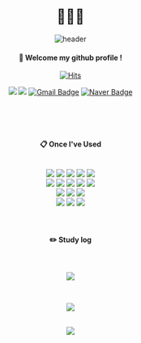 <!--
**ice-cabbage/ice-cabbage** is a ✨ _special_ ✨ repository because its `README.md` (this file) appears on your GitHub profile.

Here are some ideas to get you started:

- 🔭 I’m currently working on ...
- 🌱 I’m currently learning ...
- 👯 I’m looking to collaborate on ...
- 🤔 I’m looking for help with ...
- 💬 Ask me about ...
- 📫 How to reach me: ...
- 😄 Pronouns: ...
- ⚡ Fun fact: ...
-->
<div align="center"> 
<h1>
  🥬🍧🥬
</h1>

![header](https://capsule-render.vercel.app/api?type=transparent&fontColor=81c147&text=Ice-Cabbage)

  
####  :wave: Welcome my github profile !


[![Hits](https://hits.seeyoufarm.com/api/count/incr/badge.svg?url=https%3A%2F%2Fgithub.com%2Fice-cabbage&count_bg=%237C7B76&title_bg=%23000000&icon=&icon_color=%23E7E7E7&title=hits&edge_flat=false)](https://hits.seeyoufarm.com)


<a href="https://instagram.com/bird_kite423?igshid=MjEwN2lyYWYwYw==" target="_blank"><img src="https://img.shields.io/badge/instagram-E4405f?style=flat-square&logo=instagram&logoColor=white"/></a>
<a href="https://www.facebook.com/profile.php?id=100023882201299" target="_blank"><img src="https://img.shields.io/badge/facebook-1877F2?style=flat-square&logo=facebook&logoColor=white"/></a>
[![Gmail Badge](https://img.shields.io/badge/Gmail-d14836?style=flat-square&logo=Gmail&logoColor=white&link=mailto:icecabbage13456@gmail.com)](mailto:icecabbage13456@gmail.com)
[![Naver Badge](https://img.shields.io/badge/Naver-03C75A?style=flat-square&logo=Naver&logoColor=white&link=mailto:9278saeyonpark@naver.com)](mailto:9278saeyonpark@naver.com)

<br/>
 <br/>
 <br/>
  
####  :clipboard: Once I've Used 
  
 <br/>
  
<img src="https://img.shields.io/badge/JavaScript-F7DF1E?style=for-the-badge&logo=JavaScript&logoColor=white">
<img src="https://img.shields.io/badge/HTML5-E34F26?style=for-the-badge&logo=HTML5&logoColor=white">
<img src="https://img.shields.io/badge/React-61DBFB?style=for-the-badge&logo=React&logoColor=white">
<img src="https://img.shields.io/badge/TypeScript-007acc?style=for-the-badge&logo=TypeScript&logoColor=white">
<img src="https://img.shields.io/badge/CSS3-1572B6?style=for-the-badge&logo=CSS3&logoColor=white"> <br>
<img src="https://img.shields.io/badge/Java-007396?style=for-the-badge&logo=Java&logoColor=white">
<img src="https://img.shields.io/badge/Python-3776AB?style=for-the-badge&logo=Python&logoColor=white">
<img src="https://img.shields.io/badge/Go-00ADD8?style=for-the-badge&logo=Go&logoColor=white">
<img src="https://img.shields.io/badge/MQTT-660066?style=for-the-badge&logo=MQTT&logoColor=white">
<img src="https://img.shields.io/badge/Kotlin-7F52FF?style=for-the-badge&logo=Kotlin&logoColor=white"> <br>
<img src="https://img.shields.io/badge/VSCode-007ACC?style=for-the-badge&logo=VisualStudioCode&logoColor=white">
<img src="https://img.shields.io/badge/AndroidStudio-3DDC84?style=for-the-badge&logo=AndroidStudio&logoColor=white">
<img src="https://img.shields.io/badge/EclipseMosquitto-3c5280?style=for-the-badge&logo=EclipseMosquitto&logoColor=white"></br>
<img src="https://img.shields.io/badge/aws-232F3E?style=for-the-badge&logo=Amazon aws&logoColor=white">
<img src="https://img.shields.io/badge/github-181717?style=for-the-badge&logo=github&logoColor=white">
<img src="https://img.shields.io/badge/Figma-f24e1e?style=for-the-badge&logo=Figma&logoColor=white">

 
   <br/>
   <br/>
   <br/>
 
#### :pencil2: Study log
 
  <br/>
  
<p align="center">
  <a href="https://github.com/ice-cabbage">
    <img align="center" src="https://github-readme-stats.vercel.app/api/top-langs/?username=ice-cabbage&layout=compact&show_icons=true&theme=nord" />
  </a>
</p>

<br/>

<p align="center">
  <a href="https://github.com/${ice-cabbage}">
    <img align="center" src="https://github-readme-stats.vercel.app/api?username=ice-cabbage&show_icons=tongue&include_all_commits=true&theme=dracula" />
  </a>
</p>
</div>

<br/>

<div align="center"> 
<img src="http://mazassumnida.wtf/api/v2/generate_badge?boj=saeyeon" />
